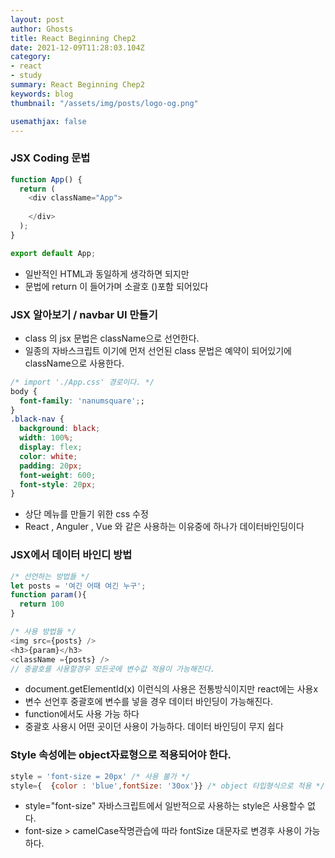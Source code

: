 ```yaml
---
layout: post
author: Ghosts
title: React Beginning Chep2
date: 2021-12-09T11:28:03.104Z
category:
- react
- study
summary: React Beginning Chep2
keywords: blog
thumbnail: "/assets/img/posts/logo-og.png"

usemathjax: false
---
```


### JSX Coding 문법

~~~javascript
function App() {
  return (
    <div className="App">
      
    </div>
  );
}

export default App;
~~~

- 일반적인 HTML과 동일하게 생각하면 되지만 
- 문법에 return 이 들어가며 소괄호 ()포함 되어있다 
  
### JSX 알아보기  / navbar UI 만들기

- class 의 jsx 문법은 className으로 선언한다. 
- 일종의 자바스크립트 이기에 먼저 선언된 class 문법은 예약이 되어있기에 className으로 사용한다. 


~~~css
/* import './App.css' 경로이다. */
body {
  font-family: 'nanumsquare';;
}
.black-nav {
  background: black;
  width: 100%;
  display: flex;
  color: white;
  padding: 20px;
  font-weight: 600;
  font-style: 20px;
}
~~~

- 상단 메뉴를 만들기 위한 css 수정
- React ,  Anguler , Vue 와 같은 사용하는 이유중에 하나가 데이터바인딩이다

### JSX에서 데이터 바인디 방법 
~~~javascript
/* 선언하는 방법들 */
let posts = '여긴 어때 여긴 누구';
function param(){
  return 100 
}

/* 사용 방법들 */
<img src={posts} />
<h3>{param}</h3>
<className ={posts} />
// 중괄호를 사용할경우 모든곳에 변수값 적용이 가능해진다. 

~~~
 - document.getElementId(x) 이런식의 사용은 전통방식이지만 react에는 사용x
 - 변수 선언후 중괄호에 변수를 넣을 경우 데이터 바인딩이 가능해진다. 
 - function에서도 사용 가능 하다 
 - 중괄호 사용시 어떤 곳이던 사용이 가능하다. 데이터 바인딩이 무지 쉽다


### Style 속성에는 object자료형으로 적용되어야 한다. 

~~~javascript
style = 'font-size = 20px' /* 사용 불가 */
style={  {color : 'blue',fontSize: '30ox'}} /* object 타입형식으로 적용 */
~~~
 - style="font-size" 자바스크립트에서 일반적으로 사용하는 style은 사용할수 없다.  
 - font-size > camelCase작명관습에 따라 fontSize 대문자로 변경후 사용이 가능하다. 
